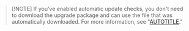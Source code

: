 > [!NOTE] If you've enabled automatic update checks, you don't need to download the upgrade package and can use the file that was automatically downloaded. For more information, see "[AUTOTITLE](/admin/enterprise-management/updating-the-virtual-machine-and-physical-resources/enabling-automatic-update-checks)."

